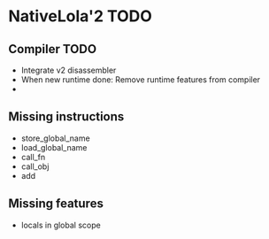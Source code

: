 # NativeLola'2 TODO

## Compiler TODO
- Integrate v2 disassembler
- When new runtime done: Remove runtime features from compiler
- 

## Missing instructions
- store_global_name
- load_global_name
- call_fn
- call_obj
- add

## Missing features
- locals in global scope
